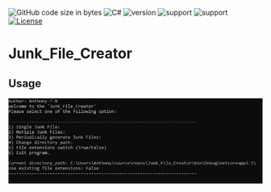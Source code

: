 ![GitHub code size in bytes](https://img.shields.io/github/languages/code-size/Anthony-T-N/Junk_File_Creator)
![C#](https://img.shields.io/badge/Language-C%23-green)
![version](https://img.shields.io/badge/version-1.0.0-yellow.svg)
![support](https://img.shields.io/badge/OS-Windows-orange.svg)
![support](https://img.shields.io/badge/OS-Linux-orange.svg)
[![License](https://img.shields.io/badge/License-BSD%203--Clause-blue.svg)](https://github.com/Anthony-T-N/Junk_File_Creator)

# Junk_File_Creator

Usage
-
<p align="center"> 
<img src="/menu_sample.PNG">
</p>
